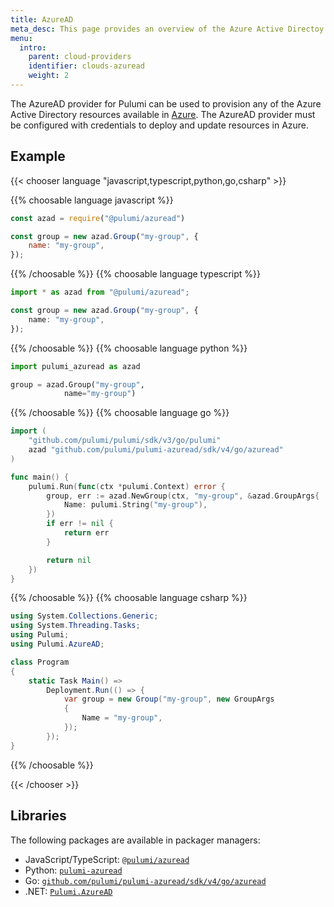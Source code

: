 ```yaml
---
title: AzureAD
meta_desc: This page provides an overview of the Azure Active Directoy Provider for Pulumi.
menu:
  intro:
    parent: cloud-providers
    identifier: clouds-azuread
    weight: 2
---
```


The AzureAD provider for Pulumi can be used to provision any of the Azure Active Directory resources available in [Azure](https://azure.microsoft.com/en-us/).
The AzureAD provider must be configured with credentials to deploy and update resources in Azure.
## Example

{{< chooser language "javascript,typescript,python,go,csharp" >}}

{{% choosable language javascript %}}

```javascript
const azad = require("@pulumi/azuread")

const group = new azad.Group("my-group", {
    name: "my-group",
});
```

{{% /choosable %}}
{{% choosable language typescript %}}

```typescript
import * as azad from "@pulumi/azuread";

const group = new azad.Group("my-group", {
    name: "my-group",
});
```

{{% /choosable %}}
{{% choosable language python %}}

```python
import pulumi_azuread as azad

group = azad.Group("my-group",
            name="my-group")
```

{{% /choosable %}}
{{% choosable language go %}}

```go
import (
	"github.com/pulumi/pulumi/sdk/v3/go/pulumi"
	azad "github.com/pulumi/pulumi-azuread/sdk/v4/go/azuread"
)

func main() {
	pulumi.Run(func(ctx *pulumi.Context) error {
		group, err := azad.NewGroup(ctx, "my-group", &azad.GroupArgs{
			Name: pulumi.String("my-group"),
		})
		if err != nil {
			return err
		}

		return nil
	})
}

```

{{% /choosable %}}
{{% choosable language csharp %}}

```csharp
using System.Collections.Generic;
using System.Threading.Tasks;
using Pulumi;
using Pulumi.AzureAD;

class Program
{
    static Task Main() =>
        Deployment.Run(() => {
            var group = new Group("my-group", new GroupArgs
            {
                Name = "my-group",
            });
        });
}
```

{{% /choosable %}}

{{< /chooser >}}

## Libraries

The following packages are available in packager managers:

* JavaScript/TypeScript: [`@pulumi/azuread`](https://www.npmjs.com/package/@pulumi/azuread)
* Python: [`pulumi-azuread`](https://pypi.org/project/pulumi-azuread/)
* Go: [`github.com/pulumi/pulumi-azuread/sdk/v4/go/azuread`](https://github.com/pulumi/pulumi-azuread)
* .NET: [`Pulumi.AzureAD`](https://www.nuget.org/packages/Pulumi.AzureAD)
